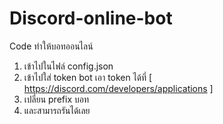 # Discord-online-bot
Code ทำให้บอทออนไลน์ 
1. เข้าไปในไฟล์ config.json
2. เข้าไปใส่ token bot เอา token ได้ที่ [ https://discord.com/developers/applications ]
3. เปลี่ยน prefix บอท
4. และสามารถรันได้เลย
